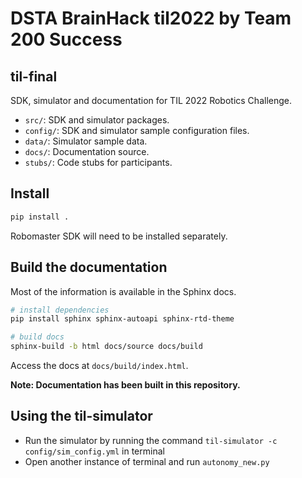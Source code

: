 # DSTA BrainHack til2022 by Team 200 Success

## til-final

SDK, simulator and documentation for TIL 2022 Robotics
Challenge.

* ``src/``: SDK and simulator packages.
* ``config/``: SDK and simulator sample configuration files.
* ``data/``: Simulator sample data.
* ``docs/``: Documentation source.
* ``stubs/``: Code stubs for participants.


## Install

```sh
pip install .
```

Robomaster SDK will need to be installed separately.

## Build the documentation

Most of the information is available in the Sphinx docs.

```sh
# install dependencies
pip install sphinx sphinx-autoapi sphinx-rtd-theme

# build docs
sphinx-build -b html docs/source docs/build 
```

Access the docs at `docs/build/index.html`.

**Note: Documentation has been built in this repository.**

## Using the til-simulator

- Run the simulator by running the command `til-simulator -c config/sim_config.yml` in terminal
- Open another instance of terminal and run `autonomy_new.py`
